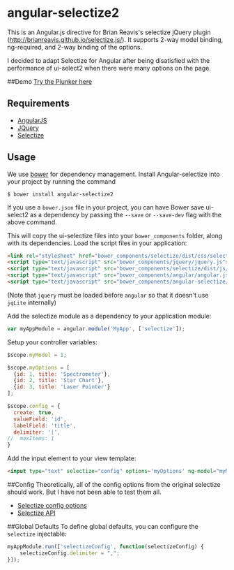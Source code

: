angular-selectize2
==================
This is an Angular.js directive for Brian Reavis's selectize jQuery plugin (http://brianreavis.github.io/selectize.js/). It supports 2-way model binding, ng-required, and 2-way binding of the options. 

I decided to adapt Selectize for Angular after being disatisfied with the performance of ui-select2 when there were many options on the page.


##Demo
[Try the Plunker here](http://plnkr.co/edit/4J6IUj?p=info)

## Requirements

- [AngularJS](http://angularjs.org/)
- [JQuery](http://jquery.com/)
- [Selectize](http://brianreavis.github.io/selectize.js/)

## Usage

We use [bower](https://github.com/bower/bower) for dependency management. Install Angular-selectize into your project by running the command

`$ bower install angular-selectize2`

If you use a `bower.json` file in your project, you can have Bower save ui-select2 as a dependency by passing the `--save` or `--save-dev` flag with the above command.

This will copy the ui-selectize files into your `bower_components` folder, along with its dependencies. Load the script files in your application:
```html
<link rel="stylesheet" href="bower_components/selectize/dist/css/selectize.default.css ">
<script type="text/javascript" src="bower_components/jquery/jquery.js"></script>
<script type="text/javascript" src="bower_components/selectize/dist/js/standalone/selectize.min.js.js"></script>
<script type="text/javascript" src="bower_components/angular/angular.js"></script>
<script type="text/javascript" src="bower_components/angular-selectize/dist/selectize.js"></script>
```

(Note that `jquery` must be loaded before `angular` so that it doesn't use `jqLite` internally)


Add the selectize module as a dependency to your application module:

```javascript
var myAppModule = angular.module('MyApp', ['selectize']);
```

Setup your controller variables:

```javascript
$scope.myModel = 1;

$scope.myOptions = [
  {id: 1, title: 'Spectrometer'},
  {id: 2, title: 'Star Chart'},
  {id: 3, title: 'Laser Pointer'}
];

$scope.config = {
  create: true,
  valueField: 'id',
  labelField: 'title',
  delimiter: '|',
//  maxItems: 1
}
```

Add the input element to your view template:

```html
<input type="text" selectize="config" options='myOptions' ng-model="myModel">
```

##Config
Theoretically, all of the config options from the original selectize should work. But I have not been able to test them all.

- [Selectize config options](https://github.com/brianreavis/selectize.js/blob/master/docs/usage.md)
- [Selectize API](https://github.com/brianreavis/selectize.js/blob/master/docs/api.md)

##Global Defaults
To define global defaults, you can configure the `selectize` injectable:

```javascript
myAppModule.run(['selectizeConfig', function(selectizeConfig) {
	selectizeConfig.delimiter = ",";
}]);
```
